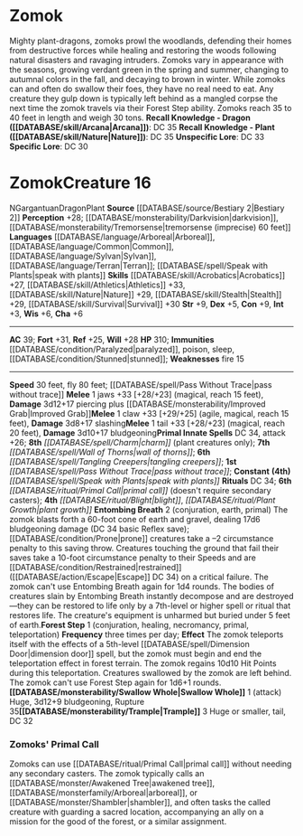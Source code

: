 ﻿---
ac: '39'
alignment: N
charisma: '+6'
constitution: '+9'
creature_ability:
- Entombing Breath
- Forest Step
- Swallow Whole
- Trample
dexterity: '+5'
fly_speed: '80'
fortitude: '+31'
hp: '310'
id: '871'
immunity:
- '[[DATABASE/condition/Paralyzed|paralyzed]]'
- '[[DATABASE/trait/Poison|poison]]'
- '[[DATABASE/trait/Sleep|sleep]]'
- '[[DATABASE/condition/Stunned|stunned]]'
intelligence: '+3'
land_speed: '30'
language:
- '[[DATABASE/language/Arboreal|Arboreal]]'
- '[[DATABASE/language/Common|Common]]'
- '[[DATABASE/language/Sylvan|Sylvan]]'
- '[[DATABASE/language/Terran|Terran]] ; [[DATABASE/spell/Speak with Plants|speak
  with plants]]'
level: '16'
max_speed: '80'
name: Zomok
perception: '+28'
rarity: Common
reflex: '+25'
sense:
- '[[DATABASE/monsterability/Darkvision|darkvision]]'
- '[[DATABASE/monsterability/Tremorsense|tremorsense (imprecise) 60 feet]]'
size: Gargantuan
skill:
- '[[DATABASE/skill/Acrobatics|Acrobatics]] +27'
- '[[DATABASE/skill/Athletics|Athletics]] +33'
- '[[DATABASE/skill/Nature|Nature]] +29'
- '[[DATABASE/skill/Stealth|Stealth]] +29'
- '[[DATABASE/skill/Survival|Survival]] +30'
source: '[[DATABASE/source/Bestiary 2|Bestiary 2]]'
speed:
- 30 feet
- fly 80 feet; [[DATABASE/spell/Pass Without Trace|pass without trace]]
spell:
- '[[DATABASE/spell/Charm|Charm]]'
- '[[DATABASE/spell/Pass Without Trace|Pass WithoutTrace]]'
- '[[DATABASE/spell/Speak with Plants|Speak with Plants]]'
- '[[DATABASE/spell/Tangling Creepers|Tangling Creepers]]'
- '[[DATABASE/spell/Wall of Thorns|Wall of Thorns]]'
strength: '+9'
strength_req: '9'
strongest_save:
- Fortitude
trait:
- '[[DATABASE/trait/Dragon|Dragon]]'
- '[[DATABASE/trait/Plant|Plant]]'
type: Creature
vision: Darkvision
weakest_save:
- Reflex
weakness:
- fire 15
will: '+28'
wisdom: '+6'

---
# Zomok

Mighty plant-dragons, zomoks prowl the woodlands, defending their homes from destructive forces while healing and restoring the woods following natural disasters and ravaging intruders. Zomoks vary in appearance with the seasons, growing verdant green in the spring and summer, changing to autumnal colors in the fall, and decaying to brown in winter. While zomoks can and often do swallow their foes, they have no real need to eat. Any creature they gulp down is typically left behind as a mangled corpse the next time the zomok travels via their Forest Step ability. Zomoks reach 35 to 40 feet in length and weigh 30 tons.
**Recall Knowledge - Dragon ([[DATABASE/skill/Arcana|Arcana]])**: DC 35
**Recall Knowledge - Plant ([[DATABASE/skill/Nature|Nature]])**: DC 35
**Unspecific Lore**: DC 33
**Specific Lore**: DC 30

# Zomok<span class="item-type">Creature 16</span>

<span class="trait-alignment item-trait">N</span><span class="trait-size item-trait">Gargantuan</span><span class="item-trait">Dragon</span><span class="item-trait">Plant</span>
**Source** [[DATABASE/source/Bestiary 2|Bestiary 2]] 
**Perception** +28; [[DATABASE/monsterability/Darkvision|darkvision]], [[DATABASE/monsterability/Tremorsense|tremorsense (imprecise) 60 feet]]
**Languages** [[DATABASE/language/Arboreal|Arboreal]], [[DATABASE/language/Common|Common]], [[DATABASE/language/Sylvan|Sylvan]], [[DATABASE/language/Terran|Terran]]; [[DATABASE/spell/Speak with Plants|speak with plants]]
**Skills** [[DATABASE/skill/Acrobatics|Acrobatics]] +27, [[DATABASE/skill/Athletics|Athletics]] +33, [[DATABASE/skill/Nature|Nature]] +29, [[DATABASE/skill/Stealth|Stealth]] +29, [[DATABASE/skill/Survival|Survival]] +30
**Str** +9, **Dex** +5, **Con** +9, **Int** +3, **Wis** +6, **Cha** +6

---
**AC** 39; **Fort** +31, **Ref** +25, **Will** +28
**HP** 310; **Immunities** [[DATABASE/condition/Paralyzed|paralyzed]], poison, sleep, [[DATABASE/condition/Stunned|stunned]]; **Weaknesses** fire 15

---
**Speed** 30 feet, fly 80 feet; [[DATABASE/spell/Pass Without Trace|pass without trace]]
<span class="in-box-ability">**Melee** <span class="action-icon">1</span> jaws +33 [+28/+23] (magical, reach 15 feet), **Damage** 3d12+17 piercing plus [[DATABASE/monsterability/Improved Grab|Improved Grab]]</span><span class="in-box-ability">**Melee** <span class="action-icon">1</span> claw +33 [+29/+25] (agile, magical, reach 15 feet), **Damage** 3d8+17 slashing</span><span class="in-box-ability">**Melee** <span class="action-icon">1</span> tail +33 [+28/+23] (magical, reach 20 feet), **Damage** 3d10+17 bludgeoning</span>**Primal Innate Spells** DC 34, attack +26; **8th** _[[DATABASE/spell/Charm|charm]]_ (plant creatures only); **7th** _[[DATABASE/spell/Wall of Thorns|wall of thorns]]_; **6th** _[[DATABASE/spell/Tangling Creepers|tangling creepers]]_; **1st** _[[DATABASE/spell/Pass Without Trace|pass without trace]]_; **Constant** **(4th)** _[[DATABASE/spell/Speak with Plants|speak with plants]]_
**Rituals** DC 34; **6th** _[[DATABASE/ritual/Primal Call|primal call]]_ (doesn't require secondary casters); **4th** _[[DATABASE/ritual/Blight|blight]]_, _[[DATABASE/ritual/Plant Growth|plant growth]]_
<span class="in-box-ability">**Entombing Breath** <span class="action-icon">2</span> (conjuration, earth, primal) The zomok blasts forth a 60-foot cone of earth and gravel, dealing 17d6 bludgeoning damage (DC 34 basic Reflex save); [[DATABASE/condition/Prone|prone]] creatures take a –2 circumstance penalty to this saving throw. Creatures touching the ground that fail their saves take a 10-foot circumstance penalty to their Speeds and are [[DATABASE/condition/Restrained|restrained]] ([[DATABASE/action/Escape|Escape]] DC 34) on a critical failure. The zomok can't use Entombing Breath again for 1d4 rounds.
 The bodies of creatures slain by Entombing Breath instantly decompose and are destroyed—they can be restored to life only by a 7th-level or higher spell or ritual that restores life. The creature's equipment is unharmed but buried under 5 feet of earth.</span><span class="in-box-ability">**Forest Step** <span class="action-icon">1</span> (conjuration, healing, necromancy, primal, teleportation) **Frequency** three times per day; **Effect** The zomok teleports itself with the effects of a 5th-level [[DATABASE/spell/Dimension Door|dimension door]] spell, but the zomok must begin and end the teleportation effect in forest terrain. The zomok regains 10d10 Hit Points during this teleportation. Creatures swallowed by the zomok are left behind. The zomok can't use Forest Step again for 1d6+1 rounds.</span><span class="in-box-ability">**[[DATABASE/monsterability/Swallow Whole|Swallow Whole]]** <span class="action-icon">1</span> (attack) Huge, 3d12+9 bludgeoning, Rupture 35</span><span class="in-box-ability">**[[DATABASE/monsterability/Trample|Trample]]** <span class="action-icon">3</span> Huge or smaller, tail, DC 32</span>

###  Zomoks' Primal Call

Zomoks can use [[DATABASE/ritual/Primal Call|primal call]] without needing any secondary casters. The zomok typically calls an [[DATABASE/monster/Awakened Tree|awakened tree]], [[DATABASE/monsterfamily/Arboreal|arboreal]], or [[DATABASE/monster/Shambler|shambler]], and often tasks the called creature with guarding a sacred location, accompanying an ally on a mission for the good of the forest, or a similar assignment.